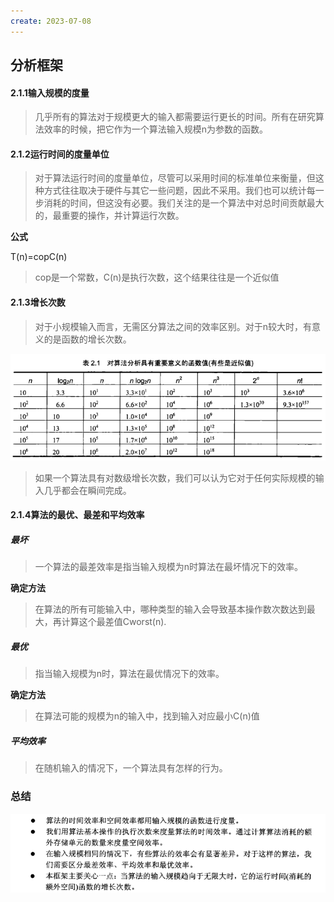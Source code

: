 ```yaml
---
create: 2023-07-08
---
```

## 分析框架

#### 2.1.1输入规模的度量

> 几乎所有的算法对于规模更大的输入都需要运行更长的时间。所有在研究算法效率的时候，把它作为一个算法输入规模n为参数的函数。

#### 2.1.2运行时间的度量单位

> 对于算法运行时间的度量单位，尽管可以采用时间的标准单位来衡量，但这种方式往往取决于硬件与其它一些问题，因此不采用。我们也可以统计每一步消耗的时间，但这没有必要。我们关注的是一个算法中对总时间贡献最大的，最重要的操作，并计算运行次数。

**公式**

T(n)=copC(n)

> cop是一个常数，C(n)是执行次数，这个结果往往是一个近似值

#### 2.1.3增长次数

> 对于小规模输入而言，无需区分算法之间的效率区别。对于n较大时，有意义的是函数的增长次数。

![](picture/增长次数表.png)

> 如果一个算法具有对数级增长次数，我们可以认为它对于任何实际规模的输入几乎都会在瞬间完成。

#### 2.1.4算法的最优、最差和平均效率

##### 最坏

> 一个算法的最差效率是指当输入规模为n时算法在最坏情况下的效率。

**确定方法**

> 在算法的所有可能输入中，哪种类型的输入会导致基本操作数次数达到最大，再计算这个最差值Cworst(n).

##### 最优

> 指当输入规模为n时，算法在最优情况下的效率。

**确定方法**

> 在算法可能的规模为n的输入中，找到输入对应最小C(n)值

##### 平均效率

> 在随机输入的情况下，一个算法具有怎样的行为。



### 总结

![](picture/2.1总结.png)

